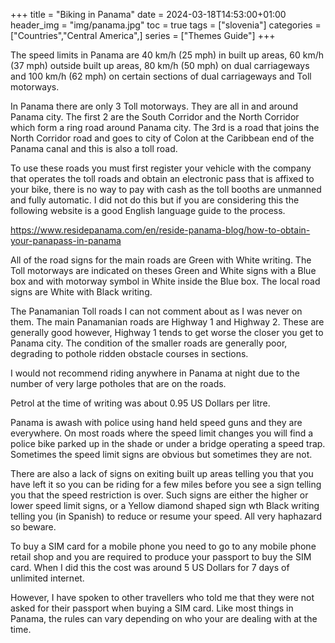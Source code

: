 +++
title = "Biking in Panama"
date = 2024-03-18T14:53:00+01:00
header_img = "img/panama.jpg"
toc = true
tags = ["slovenia"]
categories = ["Countries","Central America",]
series = ["Themes Guide"]
+++

The speed limits in Panama are 40 km/h (25 mph) in built up areas, 60 km/h (37 mph) outside built up areas, 80 km/h (50 mph) on dual carriageways and 100 km/h (62 mph) on certain sections of dual carriageways and Toll motorways.

In Panama there are only 3 Toll motorways. They are all in and around Panama city. The first 2 are the South Corridor and the North Corridor which form a ring road around Panama city. The 3rd is a road that joins the North Corridor road and goes to city of Colon at the Caribbean end of the Panama canal and this is also a toll road. 

To use these roads you must first register your vehicle with the company that operates the toll roads and obtain an electronic pass that is affixed to your bike, there is no way to pay with cash as the toll booths are unmanned and fully automatic. I did not do this but if you are considering this the following website is a good English language guide to the process.

https://www.residepanama.com/en/reside-panama-blog/how-to-obtain-your-panapass-in-panama

All of the road signs for the main roads are Green with White writing. The Toll motorways are indicated on theses Green and White signs with a Blue box and with motorway symbol in White inside the Blue box. The local road signs are White with Black writing.

The Panamanian Toll roads I can not comment about as I was never on them. The main Panamanian roads are Highway 1 and Highway 2. These are generally good however, Highway 1 tends to get worse the closer you get to Panama city. The condition of the smaller roads are generally poor, degrading to pothole ridden obstacle courses in sections.

I would not recommend riding anywhere in Panama at night due to the number of very large potholes that are on the roads.

Petrol at the time of writing was about 0.95 US Dollars per litre. 

Panama is awash with police using hand held speed guns and they are everywhere. On most roads where the speed limit changes you will find a police bike parked up in the shade or under a bridge operating a speed trap. Sometimes the speed limit signs are obvious but sometimes they are not.

There are also a lack of signs on exiting built up areas telling you that you have left it so you can be riding for a few miles before you see a sign telling you that the speed restriction is over. Such signs are either the higher or lower speed limit signs, or a Yellow diamond shaped sign wth Black writing telling you (in Spanish) to reduce or resume your speed. All very haphazard so beware.

To buy a SIM card for a mobile phone you need to go to any mobile phone retail shop and you are required to produce your passport to buy the SIM card. When I did this the cost was around 5 US Dollars for 7 days of unlimited internet. 

However, I have spoken to other travellers who told me that they were not asked for their passport when buying a SIM card. Like most things in Panama, the rules can vary depending on who your are dealing with at the time.
